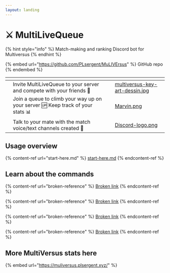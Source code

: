 ```yaml
---
layout: landing
---
```


# ⚔ MultiLiveQueue

{% hint style="info" %}
Match-making and ranking Discord bot for Multiversus
{% endhint %}

{% embed url="https://github.com/PLsergent/MuLIVErsus" %}
GitHub repo
{% endembed %}

<table data-view="cards"><thead><tr><th></th><th></th><th></th><th data-hidden data-card-cover data-type="files"></th></tr></thead><tbody><tr><td></td><td>Invite MultiLiveQueue to your server and compete with your friends <span data-gb-custom-inline data-tag="emoji" data-code="1f3b2">🎲</span></td><td></td><td><a href=".gitbook/assets/multiversus-key-art-dessin.jpg">multiversus-key-art-dessin.jpg</a></td></tr><tr><td></td><td>Join a queue to climb your way up on your server <span data-gb-custom-inline data-tag="emoji" data-code="1f199">🆙</span> Keep track of your stats <span data-gb-custom-inline data-tag="emoji" data-code="1f4ca">📊</span></td><td></td><td><a href=".gitbook/assets/Marvin.png">Marvin.png</a></td></tr><tr><td></td><td>Talk to your mate with the match voice/text channels created <span data-gb-custom-inline data-tag="emoji" data-code="1f389">🎉</span></td><td></td><td><a href=".gitbook/assets/Discord-logo.png">Discord-logo.png</a></td></tr></tbody></table>

## Usage overview

{% content-ref url="start-here.md" %}
[start-here.md](start-here.md)
{% endcontent-ref %}

## Learn about the commands

{% content-ref url="broken-reference" %}
[Broken link](broken-reference)
{% endcontent-ref %}

{% content-ref url="broken-reference" %}
[Broken link](broken-reference)
{% endcontent-ref %}

{% content-ref url="broken-reference" %}
[Broken link](broken-reference)
{% endcontent-ref %}

{% content-ref url="broken-reference" %}
[Broken link](broken-reference)
{% endcontent-ref %}

## More MultiVersus stats here

{% embed url="https://muliversus.plsergent.xyz/" %}
